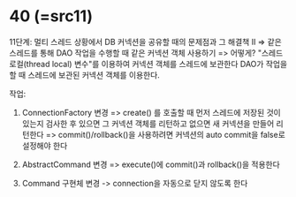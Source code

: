 # 40 (=src11)
 11단계: 멀티 스레드 상황에서 DB 커넥션을 공유할 때의 문제점과 그 해결책 II
 => 같은 스레드를 통해 DAO 작업을 수행할 때 같은 커넥션 객체 사용하기
 => 어떻게?
 "스레드 로컬(thread local) 변수"를 이용하여 커넥션 객체를 스레드에 보관한다
  DAO가 작업을 할 때 스레드에 보관된 커넥션 객체를 이용한다.
  
  작업:
  1) ConnectionFactory 변경
      => create() 를 호출할 때 먼저 스레드에 저장된 것이 있는지 검사한 후
           있으면 그 커넥션 객체를 리턴하고
           없으면 새 커넥션을 만들어 리턴한다 
       => commit()/rollback()을 사용하려면 커넥션의 auto commit을 false로 설정해야 한다    
           
  2) AbstractCommand 변경
      => execute()에 commit()과 rollback()을 적용한다
  
  3) Command 구현체 변경
     -> connection을 자동으로 닫지 않도록 한다
